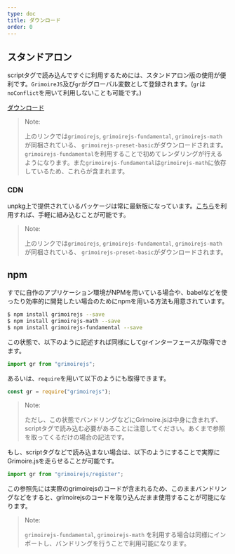 ```yaml
---
type: doc
title: ダウンロード
order: 0
---
```


## スタンドアロン

scriptタグで読み込んですぐに利用するためには、スタンドアロン版の使用が便利です。`GrimoireJS`及び`gr`がグローバル変数として登録されます。(`gr`は`noConflict`を用いて利用しないことも可能です。)

<div class="primary-buttons"><a download href="https://unpkg.com/grimoirejs-preset-basic/register/grimoire-preset-basic.min.js">ダウンロード</a></div>

> Note:
>
> 上のリンクでは`grimoirejs`, `grimoirejs-fundamental`, `grimoirejs-math`が同梱されている、 `grimoirejs-preset-basic`がダウンロードされます。
> `grimoirejs-fundamental`を利用することで初めてレンダリングが行えるようになります。また`grimoirejs-fundamental`は`grimoirejs-math`に依存しているため、これらが含まれます。

### CDN

unpkg上で提供されているパッケージは常に最新版になっています。[こちら](https://unpkg.com/grimoirejs-preset-basic/register/grimoire-preset-basic.min.js)を利用すれば、手軽に組み込むことが可能です。

> Note:
>
> 上のリンクでは`grimoirejs`, `grimoirejs-fundamental`, `grimoirejs-math`が同梱されている、 `grimoirejs-preset-basic`がダウンロードされます。

## npm

すでに自作のアプリケーション環境がNPMを用いている場合や、babelなどを使ったり効率的に開発したい場合のためにnpmを用いる方法も用意されています。

```bash
$ npm install grimoirejs --save
$ npm install grimoirejs-math --save
$ npm install grimoirejs-fundamental --save
```

この状態で、以下のように記述すれば同様にしてgrインターフェースが取得できます。

```javascript
import gr from "grimoirejs";
```

あるいは、`require`を用いて以下のようにも取得できます。

```javascript
const gr = require("grimoirejs");
```

> Note:
>
> ただし、この状態でバンドリングなどにGrimoire.jsは中身に含まれず、scriptタグで読み込む必要があることに注意してください。あくまで参照を取ってくるだけの場合の記法です。

もし、scriptタグなどで読み込まない場合は、以下のようにすることで実際にGrimoire.jsを走らせることが可能です。

```javascript
import gr from "grimoirejs/register";
```

この参照先には実際のgrimoirejsのコードが含まれるため、このままバンドリングなどをすると、grimoirejsのコードを取り込んだまま使用することが可能になります。

> Note:
>
> `grimoirejs-fundamental`, `grimoirejs-math` を利用する場合は同様にインポートし、バンドリングを行うことで利用可能になります。
